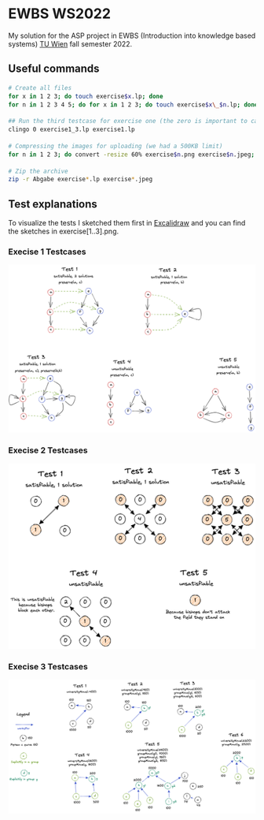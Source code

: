 # EWBS WS2022

My solution for the ASP project in EWBS (Introduction into knowledge based systems)
[TU Wien](https://www.tuwien.at/en/) fall semester 2022.

## Useful commands

```bash
# Create all files
for x in 1 2 3; do touch exercise$x.lp; done
for n in 1 2 3 4 5; do for x in 1 2 3; do touch exercise$x\_$n.lp; done; done

## Run the third testcase for exercise one (the zero is important to calculate all solutions).
clingo 0 exercise1_3.lp exercise1.lp

# Compressing the images for uploading (we had a 500KB limit)
for n in 1 2 3; do convert -resize 60% exercise$n.png exercise$n.jpeg; done

# Zip the archive 
zip -r Abgabe exercise*.lp exercise*.jpeg
```

## Test explanations

To visualize the tests I sketched them first in [Excalidraw](https://excalidraw.com/)
and you can find the sketches in exercise[1..3].png.

### Execise 1 Testcases
![Drawing Exercises 1](exercise1.png)

### Execise 2 Testcases
![Drawing Exercises 2](exercise2.png)

### Execise 3 Testcases
![Drawing Exercises 3](exercise3.png)


